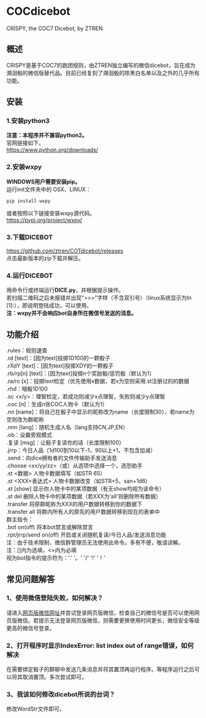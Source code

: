 # COCdicebot
CRISPY, the COC7 Dicebot, by ZTREN
## 概述
CRISPY是基于COC7的跑团规则，由ZTREN独立编写的微信dicebot，旨在成为溯洄骰的微信版替代品。目前已经复刻了溯洄骰的除黑白名单以及之外的几乎所有功能。
## 安装
### 1.安装python3
**注意：本程序并不兼容python2。**\
官网链接如下。\
https://www.python.org/downloads/
### 2.安装wxpy
**WINDOWS用户需要安装pip。** \
运行init文件夹中的
OSX、LINUX：
```
pip install wxpy
```
或者按照以下链接安装wxpy源代码。\
https://pypi.org/project/wxpy/
### 3.下载DICEBOT
https://github.com/ztren/COTdicebot/releases \
点击最新版本的zip下载并解压。
### 4.运行DICEBOT
用命令行或终端运行**DICE.py**，并根据提示操作。\
若扫描二维码之后未报错并出现">>>"字样（不含双引号）（linux系统显示为In [1]:），即说明登陆成功，可以使用。\
**注：wxpy并不会响应bot自身所在微信号发送的消息。**
## 功能介绍
.rules：规则速查\
.rd [text]：[因为text]投掷1D100的一颗骰子\
.rXdY [text]：[因为text]投掷XDY的一颗骰子\
.rb/rp[n] [text]：[因为text]投掷n个奖励骰/惩罚骰（默认为1）\
.ra/rc <text> [x]：投掷text检定（优先使用x数据，若x为空则采用.st注册过的的数据\
.rhd：暗骰1D100\
.sc <x/y>：理智检定，若成功则减少x点理智，失败则减少y点理智\
.coc [n]：生成n张COC人物卡（默认为1）\
.nn [name]：将自己在骰子中显示的昵称改为name（长度限制30），若name为空则改为群昵称\
.nnn [lang]：随机生成人名（lang支持CN,JP,EN）\
.ob：设置旁观模式\
.复读 [msg]：让骰子复读你的话（长度限制100）\
.jrrp：今日人品（1d100到10以下-1，90以上+1，不包含加减）\
.send：向dice拥有者的文件传输助手发送消息\
.choose <xx/yy/zz>（或<xx yy zz>）从选项中选择一个，选恐助手\
.st <XXX> <数据> 人物卡数据填写（如STR 65）\
.st <XXX+表达式> 人物卡数据改变（如STR+5，san+1d6）\
.st [show] <XXX> 显示你人物卡中的某项数据（有无show均视为该命令）\
.st del <XXX> 删除人物卡中的某项数据（若XXX为'all'则删除所有数据）\
.transfer <XXX> 将原群昵称为XXX的用户数据转移到你的数据下\
.transfer all 将群内所有人的原先的用户数据转移到现在的表单中\
群主指令：\
.bot on(off) 将本bot禁言或解除禁言\
.rpt/jrrp/send on(off) 开启或关闭随机复读/今日人品/发送消息功能\
注：由于技术限制，微信群管理员无法使用此命令。多有不便，敬请谅解。\
注：[]内为选填，<>内为必填\
视为bot指令的提示符为：'.' '。' '/' '!' '！'
## 常见问题解答
### 1、使用微信登陆失败，如何解决？
请进入[网页版微信网址](https://web.weixin.qq.com)并尝试登录网页版微信，检查自己的微信号是否可以使用网页版微信。若提示无法登录网页版微信，则需要更换使用时间更长，微信安全等级更高的微信号登录。
### 2、打开程序时显示IndexError: list index out of range错误，如何解决
在需要绑定骰子的群聊中发送几条消息并将其置顶再运行程序。等程序运行之后可以将其取消置顶。多次尝试即可。
### 3、我该如何修改dicebot所说的台词？
修改WordStr文件即可。
